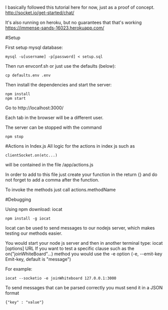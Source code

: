 I basically followed this tutorial here for now, just as a proof of concept. 
http://socket.io/get-started/chat/

It's also running on heroku, but no guarantees that that's working 
https://immense-sands-16023.herokuapp.com/

#Setup

First setup mysql database:

    mysql -u[username] -p[password] < setup.sql

Then run envconf.sh or just use the defaults (below):

    cp defaults.env .env

Then install the dependencies and start the server:

    npm install
    npm start 

Go to http://localhost:3000/

Each tab in the browser will be a different user.

The server can be stopped with the command

    npm stop


#Actions in Index.js
All logic for the actions in index js such as 

	clientSocket.on(etc...)

will be contained in the file /app/actions.js

In order to add to this file just create your function in the return {} and do not forget to add a comma after the function. 

To invoke the methods just call actions.methodName

#Debugging

Using npm download: iocat

    npm install -g iocat

Iocat can be used to send messages to our nodejs server, which makes testing our methods easier.

You would start your node js server and then in another terminal type: iocat [options] URL
If you want to test a specific clause such as the on("joinWhiteBoard"...) method you would use the -e option (-e, --emit-key <key>     Emit-key, default is "message")

For example:

	iocat --socketio -e joinWhiteboard 127.0.0.1:3000

To send messages that can be parsed correctly you must send it in a JSON format
	
	{"key" : "value"}
